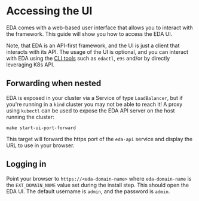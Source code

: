 # Accessing the UI

EDA comes with a web-based user interface that allows you to interact with the framework. This guide will show you how to access the EDA UI.

Note, that EDA is an API-first framework, and the UI is just a client that interacts with its API. The usage of the UI is optional, and you can interact with EDA using the [CLI tools](../user-guide/using-the-clis.md) such as `edactl`, `e9s` and/or by directly leveraging K8s API.

## Forwarding when nested

EDA is exposed in your cluster via a Service of type `LoadBalancer`, but if you're running in a `kind` cluster you may not be able to reach it! A proxy using `kubectl` can be used to expose the EDA API server on the host running the cluster:

```shell
make start-ui-port-forward
```

This target will forward the https port of the `eda-api` service and display the URL to use in your browser.

## Logging in

Point your browser to `https://<eda-domain-name>` where `eda-domain-name` is the `EXT_DOMAIN_NAME` value set during the install step. This should open the EDA UI. The default username is `admin`, and the password is `admin`.
